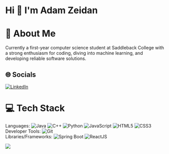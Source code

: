 # Hi 👋 I'm Adam Zeidan

# 💫 About Me
Currently a first-year computer science student at Saddleback College with a strong enthusiasm for coding, diving into machine learning, and developing reliable software solutions.


## 🌐 Socials
[![LinkedIn](https://img.shields.io/badge/LinkedIn-%230077B5.svg?logo=linkedin&logoColor=white)](https://linkedin.com/in/adam-zeidan) 

# 💻 Tech Stack
Languages: ![Java](https://img.shields.io/badge/java-%23ED8B00.svg?style=for-the-badge&logo=openjdk&logoColor=white) ![C++](https://img.shields.io/badge/c++-%2300599C.svg?style=for-the-badge&logo=c%2B%2B&logoColor=white) ![Python](https://img.shields.io/badge/python-3670A0?style=for-the-badge&logo=python&logoColor=ffdd54) ![JavaScript](https://img.shields.io/badge/javascript-%23323330.svg?style=for-the-badge&logo=javascript&logoColor=%23F7DF1E) ![HTML5](https://img.shields.io/badge/html5-%23E34F26.svg?style=for-the-badge&logo=html5&logoColor=white) ![CSS3](https://img.shields.io/badge/css3-%231572B6.svg?style=for-the-badge&logo=css3&logoColor=white) <br />
Developer Tools: ![Git](https://img.shields.io/badge/git-%23F05033.svg?style=for-the-badge&logo=git&logoColor=white)<br />
Libraries/Frameworks: ![Spring Boot](https://img.shields.io/badge/Spring_Boot-28A745?style=for-the-badge&logo=spring-boot&logoColor=white) ![ReactJS](https://img.shields.io/badge/-ReactJs-61DAFB?logo=react&logoColor=white&style=for-the-badge)

[![](https://visitcount.itsvg.in/api?id=azeidan11&icon=0&color=0)](https://visitcount.itsvg.in)

